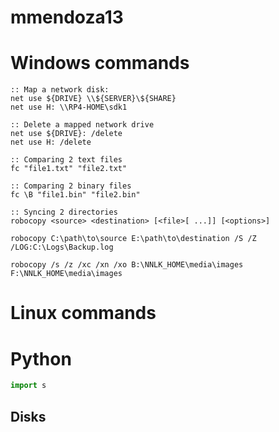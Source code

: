 # mmendoza13

# Windows commands

```batch
:: Map a network disk:
net use ${DRIVE} \\${SERVER}\${SHARE}
net use H: \\RP4-HOME\sdk1

:: Delete a mapped network drive
net use ${DRIVE}: /delete
net use H: /delete

:: Comparing 2 text files
fc "file1.txt" "file2.txt"

:: Comparing 2 binary files
fc \B "file1.bin" "file2.bin"

:: Syncing 2 directories
robocopy <source> <destination> [<file>[ ...]] [<options>]

robocopy C:\path\to\source E:\path\to\destination /S /Z /LOG:C:\Logs\Backup.log

robocopy /s /z /xc /xn /xo B:\NNLK_HOME\media\images F:\NNLK_HOME\media\images
```



# Linux commands

# Python

```python
import s
```

## Disks
